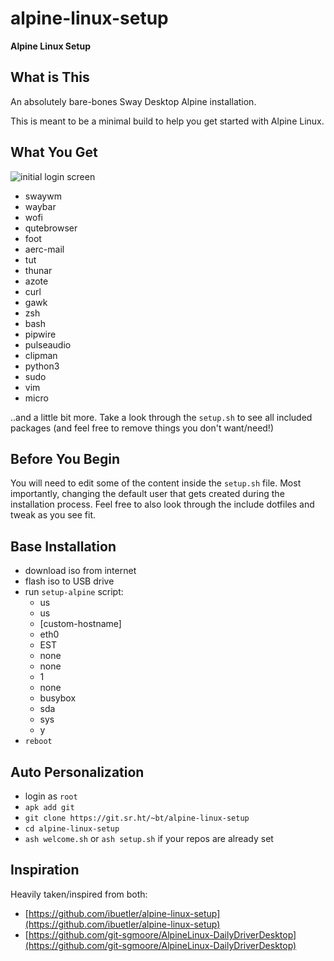 # alpine-linux-setup

**Alpine Linux Setup**

## What is This

An absolutely bare-bones Sway Desktop Alpine installation.

This is meant to be a minimal build to help you get started with Alpine Linux.

## What You Get

![initial login
screen](https://git.sr.ht/~bt/alpine-linux-setup/tree/master/item/screenshot.jpg)

- swaywm
- waybar
- wofi
- qutebrowser
- foot
- aerc-mail
- tut
- thunar
- azote
- curl
- gawk 
- zsh
- bash
- pipwire
- pulseaudio
- clipman
- python3
- sudo
- vim
- micro

..and a little bit more. Take a look through the `setup.sh` to see all included packages (and feel free to remove things you don't want/need!)

## Before You Begin

You will need to edit some of the content inside the `setup.sh` file. Most importantly, changing the default user that gets created during the installation process. Feel free to also look through the include dotfiles and tweak as you see fit.

## Base Installation
* download iso from internet
* flash iso to USB drive
* run `setup-alpine` script:
    - us
    - us
    - [custom-hostname] 
    - eth0
    - EST
    - none
    - none
    - 1
    - none
    - busybox
    - sda
    - sys
    - y
* `reboot`

## Auto Personalization
* login as `root`
* `apk add git`
* `git clone https://git.sr.ht/~bt/alpine-linux-setup`
* `cd alpine-linux-setup`
* `ash welcome.sh` or `ash setup.sh` if your repos are already set


## Inspiration

Heavily taken/inspired from both:

- [https://github.com/ibuetler/alpine-linux-setup](https://github.com/ibuetler/alpine-linux-setup)
- [https://github.com/git-sgmoore/AlpineLinux-DailyDriverDesktop](https://github.com/git-sgmoore/AlpineLinux-DailyDriverDesktop)
